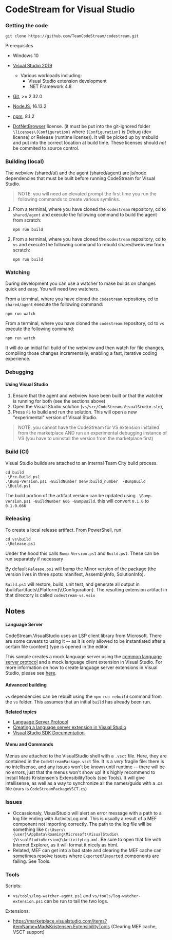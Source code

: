 ﻿# CodeStream for Visual Studio

### Getting the code

```
git clone https://github.com/TeamCodeStream/codestream.git
```

Prerequisites

- Windows 10
- [Visual Studio 2019](https://visualstudio.microsoft.com/downloads/)
   - Various workloads including:
      - Visual Studio extension development
      - .NET Framework 4.8
- [Git](https://git-scm.com/), >= 2.32.0
- [NodeJS](https://nodejs.org/en/), 16.13.2
- [npm](https://npmjs.com/), 8.1.2

- [DotNetBrowser](https://www.teamdev.com/dotnetbrowser) license. (it must be put into the git-ignored folder `\licenses\{Configuration}` where `{Configuration}` is Debug (dev license) or Release (runtime license)). It will be picked up by msbuild and put into the correct location at build time. These licenses should _not_ be commited to source control.

### Building (local)

The webview (shared/ui) and the agent (shared/agent) are js/node dependencies that must be built before running CodeStream for Visual Studio.

>NOTE: you will need an elevated prompt the first time you run the following commands to create various symlinks.


1. From a terminal, where you have cloned the `codestream` repository, cd to `shared/agent` and execute the following command to build the agent from scratch:

   ```
   npm run build
   ```


2. From a terminal, where you have cloned the `codestream` repository, cd to `vs` and execute the following command to rebuild shared/webview from scratch:

   ```
   npm run build
   ```
### Watching

During development you can use a watcher to make builds on changes quick and easy. You will need two watchers. 

From a terminal, where you have cloned the `codestream` repository, cd to `shared/agent` execute the following command:

```
npm run watch
```

From a terminal, where you have cloned the `codestream` repository, cd to `vs` execute the following command:

```
npm run watch
```

It will do an initial full build of the webview and then watch for file changes, compiling those changes incrementally, enabling a fast, iterative coding experience.

### Debugging

#### Using Visual Studio

1. Ensure that the agent and webview have been built or that the watcher is running for both (see the sections above)
1. Open the Visual Studio solution (`vs/src/CodeStream.VisualStudio.sln`),
1. Press `F5` to build and run the solution. This will open a new "experimental" version of Visual Studio.

>NOTE: you cannot have the CodeStream for VS extension installed from the marketplace AND run an experimental debugging instance of VS (you have to uninstall the version from the marketplace first)

### Build (CI)

Visual Studio builds are attached to an internal Team City build process. 

```
cd build
.\Pre-Build.ps1
.\Bump-Version.ps1 -BuildNumber $env:build_number  -BumpBuild
.\Build.ps1
```

The build portion of the artifact version can be updated using `.\Bump-Version.ps1 -BuildNumber 666 -BumpBuild`. this will convert `0.1.0` to `0.1.0.666`

### Releasing

To create a local release artifact. From PowerShell, run

```
cd vs\build
.\Release.ps1
```

Under the hood this calls `Bump-Version.ps1` and `Build.ps1`. These can be run separately if necessary

By default `Release.ps1` will bump the Minor version of the package (the version lives in three spots: manifest, AssemblyInfo, SolutionInfo).

`Build.ps1` will restore, build, unit test, and generate all output in \build\artifacts\\{Platform}\\{Configuration}. The resulting extension artifact in that directory is called `codestream-vs.vsix`

## Notes

#### Language Server

CodeStream.VisualStudio uses an LSP client library from Microsoft. There are some caveats to using it -- as it is only allowed to be instantiated after a certain file (content) type is opened in the editor.

This sample creates a mock language server using the [common language server protocol](https://github.com/Microsoft/language-server-protocol/blob/master/protocol.md) and a mock language client extension in Visual Studio. For more information on how to create language server extensions in Visual Studio, please see [here](https://docs.microsoft.com/en-us/visualstudio/extensibility/adding-an-lsp-extension).

#### Advanced building

`vs` dependencies can be rebuilt using the `npm run rebuild` command from the `vs` folder. This assumes that an initial `build` has already been run.


**Related topics**

- [Language Server Protocol](https://docs.microsoft.com/en-us/visualstudio/extensibility/language-server-protocol)
- [Creating a language server extension in Visual Studio](https://docs.microsoft.com/en-us/visualstudio/extensibility/adding-an-lsp-extension)
- [ Visual Studio SDK Documentation ](https://docs.microsoft.com/en-us/visualstudio/extensibility/visual-studio-sdk)

#### Menu and Commands

Menus are attached to the VisualStudio shell with a `.vsct` file. Here, they are contained in the `CodeStreamPackage.vsct` file. It is a _very_ fragile file: there is no intellisense, and any issues won't be known until runtime -- there will be no errors, just that the menus won't show up! It's highly recommend to install Mads Kristensen's ExtensibilityTools (see Tools). It will give intellisense, as well as a way to synchronize all the names/guids with a .cs file (ours is `CodeStreamPackageVSCT.cs`)

### Issues

- Occassionaly, VisualStudio will alert an error message with a path to a log file ending with ActivityLog.xml. This is usually a result of a MEF component not importing correctly. The path to the log file will be something like `C:\Users\{user}\AppData\Roaming\Microsoft\VisualStudio\{VisualStudioVersion}\ActivityLog.xml`. Be sure to open that file with Internet Explorer, as it will format it nicely as html.
- Related, MEF can get into a bad state and clearing the MEF cache can sometimes resolve issues where `Export`ed/`Import`ed components are failing. See Tools.

### Tools

Scripts:

- `vs/tools/log-watcher-agent.ps1` and `vs/tools/log-watcher-extension.ps1` can be run to tail the two logs.

Extensions: 

- https://marketplace.visualstudio.com/items?itemName=MadsKristensen.ExtensibilityTools (Clearing MEF cache, VSCT support)
